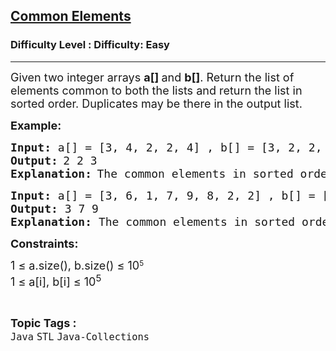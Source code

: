 <h2><a href="https://www.geeksforgeeks.org/problems/common-elements5420/1?page=1&category=Java&sortBy=submissions">Common Elements</a></h2><h3>Difficulty Level : Difficulty: Easy</h3><hr><div class="problems_problem_content__Xm_eO" bis_skin_checked="1"><p><span style="font-size: 18px;">Given two integer arrays <strong>a[] </strong>and <strong>b[]</strong>. Return the list of elements common to both the lists and return the list in sorted order. Duplicates may be there in the output list.</span></p>
<p><strong><span style="font-size: 18px;">Example:</span></strong></p>
<pre><strong><span style="font-size: 18px;">Input:</span></strong><span style="font-size: 18px;"> a[] = [3, 4, 2, 2, 4] , b[] = [3, 2, 2, 7]</span>
<strong><span style="font-size: 18px;">Output:</span> </strong><span style="font-size: 18px;">2 2 3</span>
<strong><span style="font-size: 18px;">Explanation:</span> </strong><span style="font-size: 18px;">The common elements in sorted order are [2, 2, 3]</span></pre>
<pre><strong><span style="font-size: 18px;">Input:</span></strong><span style="font-size: 18px;"> a[] = [3, 6, 1, 7, 9, 8, 2, 2] , b[] = [9, 7, 3, 4, 9]<br><strong>Output: </strong>3 7 9<br><strong>Explanation: </strong>The common elements in sorted order are [3, 7, 9]</span></pre>
<p><strong style="font-size: 18px;">Constraints:</strong></p>
<p><span style="font-size: 18px;">1 ≤ a.size(), b.size() ≤ 10</span><sup>5<br></sup><span style="font-size: 18px;">1 ≤ a[i], b[i] ≤ 10<sup>5</sup></span></p></div><br><p><span style=font-size:18px><strong>Topic Tags : </strong><br><code>Java</code>&nbsp;<code>STL</code>&nbsp;<code>Java-Collections</code>&nbsp;